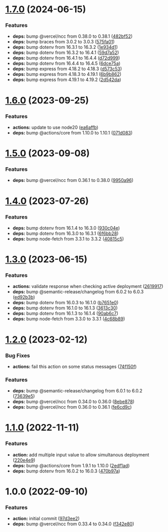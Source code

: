 # [1.7.0](https://github.com/sws2apps/render-deployment/compare/v1.6.0...v1.7.0) (2024-06-15)


### Features

* **deps:** bump @vercel/ncc from 0.38.0 to 0.38.1 ([482bf52](https://github.com/sws2apps/render-deployment/commit/482bf526daacb3264e2271a743499195e3e8f84b))
* **deps:** bump braces from 3.0.2 to 3.0.3 ([575fa01](https://github.com/sws2apps/render-deployment/commit/575fa01d0d6a0c11267db1e05652de491558ed98))
* **deps:** bump dotenv from 16.3.1 to 16.3.2 ([1e934d1](https://github.com/sws2apps/render-deployment/commit/1e934d1021c4334f63b2bdd8056eb37242ac2539))
* **deps:** bump dotenv from 16.3.2 to 16.4.1 ([59d7a52](https://github.com/sws2apps/render-deployment/commit/59d7a526d5ab4d8ff611e963e3ef6bb1a5230178))
* **deps:** bump dotenv from 16.4.1 to 16.4.4 ([d72d999](https://github.com/sws2apps/render-deployment/commit/d72d999c04ec8b66aeae80ccaf2fe21fa5001f6f))
* **deps:** bump dotenv from 16.4.4 to 16.4.5 ([6dce75a](https://github.com/sws2apps/render-deployment/commit/6dce75aec64103d7be0871fd7ee1536d469aff65))
* **deps:** bump express from 4.18.2 to 4.18.3 ([d573c53](https://github.com/sws2apps/render-deployment/commit/d573c532e485c7cd58fa62cb065d88e0875e477c))
* **deps:** bump express from 4.18.3 to 4.19.1 ([6b9b862](https://github.com/sws2apps/render-deployment/commit/6b9b86229daf8d134ab9452de4229c5f4c0ab0b6))
* **deps:** bump express from 4.19.1 to 4.19.2 ([2d542da](https://github.com/sws2apps/render-deployment/commit/2d542da4859c0f749ca832ce52004cce2fe47733))

# [1.6.0](https://github.com/sws2apps/render-deployment/compare/v1.5.0...v1.6.0) (2023-09-25)


### Features

* **actions:** update to use node20 ([ea6affb](https://github.com/sws2apps/render-deployment/commit/ea6affb389fbf113337fb2b05be9f91591d405da))
* **deps:** bump @actions/core from 1.10.0 to 1.10.1 ([071d083](https://github.com/sws2apps/render-deployment/commit/071d0834401b701adfe154e947b524d2588b128b))

# [1.5.0](https://github.com/sws2apps/render-deployment/compare/v1.4.0...v1.5.0) (2023-09-08)


### Features

* **deps:** bump @vercel/ncc from 0.36.1 to 0.38.0 ([9950a96](https://github.com/sws2apps/render-deployment/commit/9950a9635d3e1104f53bc62a5011caeacdb16f26))

# [1.4.0](https://github.com/sws2apps/render-deployment/compare/v1.3.0...v1.4.0) (2023-07-26)


### Features

* **deps:** bump dotenv from 16.1.4 to 16.3.0 ([930c04e](https://github.com/sws2apps/render-deployment/commit/930c04e5253874590dc978e6474bb49417a080a9))
* **deps:** bump dotenv from 16.3.0 to 16.3.1 ([6f6bb28](https://github.com/sws2apps/render-deployment/commit/6f6bb28c7e8fa04c19cb2b201643d0ff47889e01))
* **deps:** bump node-fetch from 3.3.1 to 3.3.2 ([40815c5](https://github.com/sws2apps/render-deployment/commit/40815c5a05ee45a0b9adc35285f01462f47de29e))

# [1.3.0](https://github.com/sws2apps/render-deployment/compare/v1.2.0...v1.3.0) (2023-06-15)


### Features

* **actions:** validate response when checking active deployment ([2619917](https://github.com/sws2apps/render-deployment/commit/261991795f627d139361f38e45a8b279aadff160))
* **deps:** bump @semantic-release/changelog from 6.0.2 to 6.0.3 ([ed92b3b](https://github.com/sws2apps/render-deployment/commit/ed92b3b34a859f372cbcc55a2e0c192d9c3fff3e))
* **deps:** bump dotenv from 16.0.3 to 16.1.0 ([b7651e0](https://github.com/sws2apps/render-deployment/commit/b7651e0bb1dd491c73878c25c3cdbf6792d917ca))
* **deps:** bump dotenv from 16.1.0 to 16.1.3 ([3613c30](https://github.com/sws2apps/render-deployment/commit/3613c308bf1c9121bcb9a6015163909c2e207164))
* **deps:** bump dotenv from 16.1.3 to 16.1.4 ([90ab6c7](https://github.com/sws2apps/render-deployment/commit/90ab6c793bd5950a6555b4f02982af1ac307b6e9))
* **deps:** bump node-fetch from 3.3.0 to 3.3.1 ([4c68b89](https://github.com/sws2apps/render-deployment/commit/4c68b89f763d7b88df04588c910262ec7fa94f8f))

# [1.2.0](https://github.com/sws2apps/render-deployment/compare/v1.1.0...v1.2.0) (2023-02-12)


### Bug Fixes

* **actions:** fail this action on some status messages ([74f150f](https://github.com/sws2apps/render-deployment/commit/74f150f45f501e56136696a08bedb913b957ae00))


### Features

* **deps:** bump @semantic-release/changelog from 6.0.1 to 6.0.2 ([73639e5](https://github.com/sws2apps/render-deployment/commit/73639e5147f570e0959508032494d8daee876862))
* **deps:** bump @vercel/ncc from 0.34.0 to 0.36.0 ([8ebe878](https://github.com/sws2apps/render-deployment/commit/8ebe878aead307b48b389153bf92766f0e73c026))
* **deps:** bump @vercel/ncc from 0.36.0 to 0.36.1 ([fe6cd9c](https://github.com/sws2apps/render-deployment/commit/fe6cd9cf21851430d4e2326a6ab5fc21083d4eb9))

# [1.1.0](https://github.com/sws2apps/render-deployment/compare/v1.0.0...v1.1.0) (2022-11-11)


### Features

* **action:** add multiple input value to allow simultanous deployment ([220e4e9](https://github.com/sws2apps/render-deployment/commit/220e4e97a64e00f567b013fbac085450df3b83f8))
* **deps:** bump @actions/core from 1.9.1 to 1.10.0 ([2edf1ad](https://github.com/sws2apps/render-deployment/commit/2edf1add530c76b3c8a122895800509edd59f92f))
* **deps:** bump dotenv from 16.0.2 to 16.0.3 ([470b97a](https://github.com/sws2apps/render-deployment/commit/470b97a72d714d7abecb9d674b682e3670899a03))

# 1.0.0 (2022-09-10)


### Features

* **action:** initial commit ([97d3ee2](https://github.com/sws2apps/render-deployment/commit/97d3ee232cdc3d54d4b3e1770ada1381428a0a14))
* **deps:** bump @vercel/ncc from 0.33.4 to 0.34.0 ([f342e80](https://github.com/sws2apps/render-deployment/commit/f342e802b295d713f70e59e1683a155170d024e4))
